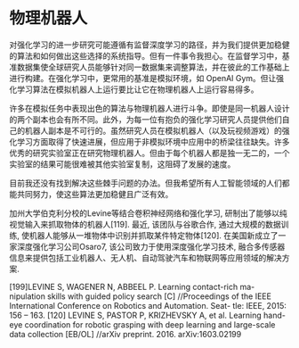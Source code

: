 # 物理机器人

对强化学习的进一步研究可能遵循有监督深度学习的路径，并为我们提供更加稳健的算法和如何做出这些选择的系统指导。但有一件事令我担心。在监督学习中，基准数据集使全球研究人员能够针对同一数据集来调整算法，并在彼此的工作基础上进行构建。在强化学习中，更常用的基准是模拟环境，如 OpenAI Gym。但让强化学习算法在模拟机器人上运行要比让它在物理机器人上运行容易得多。

许多在模拟任务中表现出色的算法与物理机器人进行斗争。即使是同一机器人设计的两个副本也会有所不同。此外，为每一位有抱负的强化学习研究人员提供他们自己的机器人副本是不可行的。虽然研究人员在模拟机器人（以及玩视频游戏）的强化学习方面取得了快速进展，但应用于非模拟环境中应用中的桥梁往往缺失。许多优秀的研究实验室正在研究物理机器人。但由于每个机器人都是独一无二的，一个实验室的结果可能很难被其他实验室复制，这阻碍了发展的速度。

目前我还没有找到解决这些棘手问题的办法。但我希望所有人工智能领域的人们都能共同努力，使这些算法更加稳健且广泛有效。

加州大学伯克利分校的Levine等结合卷积神经网络和强化学习, 研制出了能够以纯视觉输入来抓取物体的机器人[119]. 最近, 该团队与谷歌合作, 通过大规模的数据训练, 使机器人能够从一堆物体中识别并抓取某件特定物体[120]. 在美国新成立了一家深度强化学习公司Osaro7, 该公司致力于使用深度强化学习技术, 融合多传感器信息来提供包括工业机器人、无人机、自动驾驶汽车和物联网等应用领域的解决方案.

[1]: https://zhuanlan.zhihu.com/p/550103973

[199]LEVINE S, WAGENER N, ABBEEL P. Learning contact-rich ma-
nipulation skills with guided policy search [C] //Proceedings of the
IEEE International Conference on Robotics and Automation. Seat-
tle: IEEE, 2015: 156 – 163.
[120] LEVINE S, PASTOR P, KRIZHEVSKY A, et al. Learning hand-eye
coordination for robotic grasping with deep learning and large-scale
data collection [EB/OL] //arXiv preprint. 2016. arXiv:1603.02199
